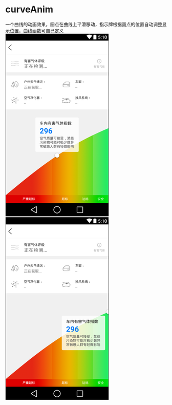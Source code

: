 # curveAnim
一个曲线的动画效果，圆点在曲线上平滑移动，指示牌根据圆点的位置自动调整显示位置，曲线函数可自己定义
![](https://github.com/DrJia/curveAnim/blob/master/show_pic/1.png) 
![](https://github.com/DrJia/curveAnim/blob/master/show_pic/2.png) 
